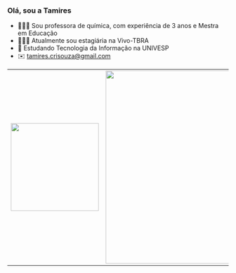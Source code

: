 ### Olá, sou a Tamires

- 👩🏽‍🏫 Sou professora de química, com experiência de 3 anos e Mestra em Educação
- 👩🏽‍💻 Atualmente sou estagiária na Vivo-TBRA
- 📘 Estudando Tecnologia da Informação na UNIVESP
- ✉️ tamires.crisouza@gmail.com

<table>
  <tr>
    <td>
      <a href="https://github.com/anuraghazra/github-readme-stats">
        <img src="https://github-readme-stats.vercel.app/api/top-langs/?username=tamiresouza&show_icons=true&theme=dracula" width="200px" height="auto">
      </a>
    </td>
    <td>
      <a href="https://github.com/anuraghazra/github-readme-stats">
        <img src="https://github-readme-stats.vercel.app/api?username=tamiresouza&show_icons=true&theme=dracula" width="440px" height="auto">
      </a>
    </td>
  </tr>
</table>

